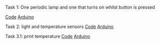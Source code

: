 Task 1: One periodic lamp and one that turns on whilst button is pressed

[Code](<task1.c>)
[Arduino](<task1.png>)

Task 2: light and temperature sensors
[Code](<task2.c>)
[Arduino](<task3.png>)

Task 3.1: print temperature
[Code](<task3_1.c>)
[Arduino](<task3.png>)